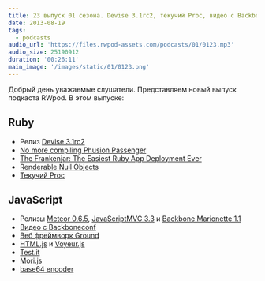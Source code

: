 ```yaml
---
title: 23 выпуск 01 сезона. Devise 3.1rc2, текучий Proc, видео с Backboneconf, mori.js и прочее
date: 2013-08-19
tags:
  - podcasts
audio_url: 'https://files.rwpod-assets.com/podcasts/01/0123.mp3'
audio_size: 25190912
duration: '00:26:11'
main_image: '/images/static/01/0123.png'
---
```


Добрый день уважаемые слушатели. Представляем новый выпуск подкаста RWpod. В этом выпуске:

## Ruby

- Релиз [Devise 3.1rc2](http://blog.plataformatec.com.br/2013/08/devise-3-1-now-with-more-secure-defaults/)
- [No more compiling Phusion Passenger](http://blog.phusion.nl/2013/08/15/no-more-compiling-phusion-passenger/)
- [The Frankenjar: The Easiest Ruby App Deployment Ever](http://hackers.lookout.com/2013/08/deploying-the-frankenjar/)
- [Renderable Null Objects](http://robots.thoughtbot.com/post/58313551647/renderable-null-objects)
- [Текучий Proc](http://victorarias.com.br/2013/08/13/leaky-ruby.html)

## JavaScript

- Релизы [Meteor 0.6.5](http://habrahabr.ru/post/190142/), [JavaScriptMVC 3.3](http://bitovi.com/blog/2013/08/javascriptmvc-3.3.html) и [Backbone Marionette 1.1](https://github.com/marionettejs/backbone.marionette/releases/tag/v1.1.0)
- [Видео с Backboneconf](http://backboneconf.com/)
- [Веб фреймворк Ground](http://gnd.io/)
- [HTML.js](http://nbubna.github.io/HTML/) и [Voyeur.js](http://dunxrion.github.io/voyeur.js/)
- [Test.it](http://titulus.github.io/testit/)
- [Mori.js](http://swannodette.github.io/mori/)
- [base64 encoder](http://jpillora.com/base64-encoder/)

